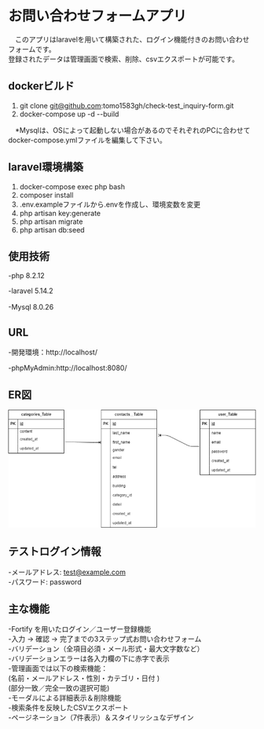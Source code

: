 # **お問い合わせフォームアプリ**

　このアプリはlaravelを用いて構築された、ログイン機能付きのお問い合わせフォームです。  
 登録されたデータは管理画面で検索、削除、csvエクスポートが可能です。

## **dockerビルド**　

1. git clone git@github.com:tomo1583gh/check-test_inquiry-form.git  
2. docker-compose up -d --build

　*Mysqlは、OSによって起動しない場合があるのでそれぞれのPCに合わせてdocker-compose.ymlファイルを編集して下さい。

## **laravel環境構築**

1. docker-compose exec php bash
2. composer install
3. .env.exampleファイルから.envを作成し、環境変数を変更
4. php artisan key:generate
5. php artisan migrate
6. php artisan db:seed

## **使用技術**

-php 8.2.12

-laravel 5.14.2

-Mysql 8.0.26　　

## **URL**

-開発環境：http://localhost/

-phpMyAdmin:http://localhost:8080/

## **ER図**

![ER図](test-ER.png)

## **テストログイン情報**

-メールアドレス: test@example.com  
-パスワード: password

## **主な機能**

-Fortify を用いたログイン／ユーザー登録機能  
-入力 → 確認 → 完了までの3ステップ式お問い合わせフォーム  
-バリデーション（全項目必須・メール形式・最大文字数など）  
-バリデーションエラーは各入力欄の下に赤字で表示  
-管理画面では以下の検索機能：  
   (名前・メールアドレス・性別・カテゴリ・日付 )  
   (部分一致／完全一致の選択可能)  
-モーダルによる詳細表示＆削除機能  
-検索条件を反映したCSVエクスポート  
-ページネーション（7件表示）＆スタイリッシュなデザイン  



